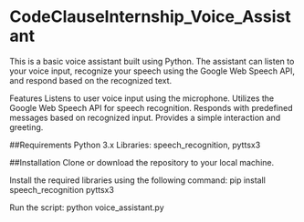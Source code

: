 # CodeClauseInternship_Voice_Assistant

This is a basic voice assistant built using Python. The assistant can listen to your voice input, recognize your speech using the Google Web Speech API, and respond based on the recognized text.

Features
Listens to user voice input using the microphone.
Utilizes the Google Web Speech API for speech recognition.
Responds with predefined messages based on recognized input.
Provides a simple interaction and greeting.

##Requirements
Python 3.x
Libraries: speech_recognition, pyttsx3

##Installation
Clone or download the repository to your local machine.

Install the required libraries using the following command:
pip install speech_recognition pyttsx3

Run the script:
python voice_assistant.py
